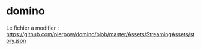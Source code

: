 # domino

Le fichier à modifier : https://github.com/pierpow/domino/blob/master/Assets/StreamingAssets/story.json

